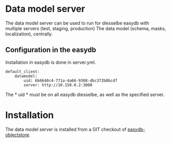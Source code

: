 # Data model server

The data model server can be used to run for diesselbe easydb with multiple servers (test, staging, production)
The data model (schema, masks, localization), centrally.

## Configuration in the easydb

Installation in easydb is done in server.yml.

	default_client:
		datamodel:
			uid: 6b6640c4-771a-4a66-9308-dbc372b0bcdf
			server: http://10.150.0.2:3000

The * uid * must be on all easydb diesselbe, as well as the specified server.

# Installation

The data model server is installed from a GIT checkout of [easydb-objectstore](https://github.com/programmfabrik/easydb-objectstore).